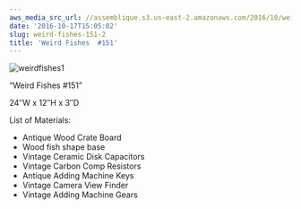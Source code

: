 ```yaml
---
aws_media_src_url: //assemblique.s3.us-east-2.amazonaws.com/2016/10/weirdfishes1.jpg
date: '2016-10-17T15:05:02'
slug: weird-fishes-151-2
title: 'Weird Fishes  #151'
---
```


 ![weirdfishes1](//assemblique.s3.us-east-2.amazonaws.com/2016/10/weirdfishes1.jpg?w=602)

 “Weird Fishes #151”

 24″W x 12″H x 3″D

 List of Materials:

  * Antique Wood Crate Board
 * Wood fish shape base
 * Vintage Ceramic Disk Capacitors
 * Vintage Carbon Comp Resistors
 * Antique Adding Machine Keys
 * Vintage Camera View Finder
 * Vintage Adding Machine Gears